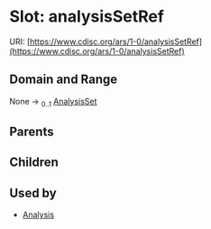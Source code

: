 
# Slot: analysisSetRef




URI: [https://www.cdisc.org/ars/1-0/analysisSetRef](https://www.cdisc.org/ars/1-0/analysisSetRef)


## Domain and Range

None &#8594;  <sub>0..1</sub> [AnalysisSet](AnalysisSet.md)

## Parents


## Children


## Used by

 * [Analysis](Analysis.md)
